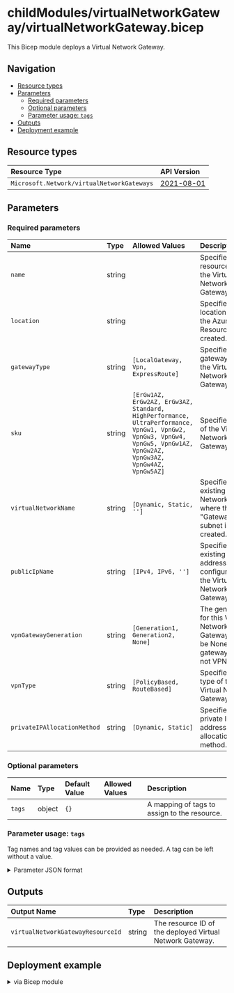 # childModules/virtualNetworkGateway/virtualNetworkGateway.bicep <!-- omit in toc -->

This Bicep module deploys a Virtual Network Gateway.

## Navigation <!-- omit in toc -->

- [Resource types](#resource-types)
- [Parameters](#parameters)
  - [Required parameters](#required-parameters)
  - [Optional parameters](#optional-parameters)
  - [Parameter usage: `tags`](#parameter-usage-tags)
- [Outputs](#outputs)
- [Deployment example](#deployment-example)
  
## Resource types

| Resource Type | API Version |
| :-- | :-- |
| `Microsoft.Network/virtualNetworkGateways` | [2021-08-01](https://docs.microsoft.com/en-us/azure/templates/Microsoft.Network/2021-08-01/virtualNetworkGateways) |

## Parameters

### Required parameters

|  Name | Type | Allowed Values | Description |
| :-- | :-- | :-- | :-- |
| `name` | string |  | Specifies the resource name of the Virtual Network Gateway.|
| `location` | string |  | Specifies the location where the Azure Resource will be created. |
| `gatewayType` | string | `[LocalGateway, Vpn, ExpressRoute]` | Specifies the gateway type of the Virtual Network Gateway. |
| `sku` | string | `[ErGw1AZ, ErGw2AZ, ErGw3AZ, Standard, HighPerformance, UltraPerformance, VpnGw1, VpnGw2, VpnGw3, VpnGw4, VpnGw5, VpnGw1AZ, VpnGw2AZ, VpnGw3AZ, VpnGw4AZ, VpnGw5AZ]` | Specifies the sku of the Virtual Network Gateway. |
| `virtualNetworkName` | string | `[Dynamic, Static, '']` | Specifies the existing Virtual Network Name where the "GatewaySubnet" subnet is created. |
| `publicIpName` | string | `[IPv4, IPv6, '']` | Specifies the existing Public IP address to be configured for the Virtual Network Gateway. |
| `vpnGatewayGeneration` | string | `[Generation1, Generation2, None]` | The generation for this Virtual Network Gateway. Must be None if gatewayType is not VPN. |
| `vpnType` | string | `[PolicyBased, RouteBased]` | Specifies the vpn type of the Virtual Network Gateway. |
| `privateIPAllocationMethod` | string | `[Dynamic, Static]` | Specifies the private IP address allocation method. |

### Optional parameters

| Name | Type | Default Value | Allowed Values | Description |
| :-- | :-- | :-- | :-- | :-- |
| `tags` | object | `{}` |  | A mapping of tags to assign to the resource. |

### Parameter usage: `tags`

Tag names and tag values can be provided as needed. A tag can be left without a value.

<p>
<details>

<summary>Parameter JSON format</summary>

```json
"tags": {
    "value": {
        "Environment": "Test",
        "Contact": "sample.user@custcompany.net",
        "CostCenter": "8844",
        "ServiceName": "BackendServiceXYZ",
        "Role": "BackendXYZ"
    }
}
```

</details>
</p>

## Outputs

| Output Name | Type | Description |
| :-- | :-- | :-- |
| `virtualNetworkGatewayResourceId` | string | The resource ID of the deployed Virtual Network Gateway. |

## Deployment example

<p>
<details>

<summary>via Bicep module</summary>

```bicep
module virtualNetworkGateway '../../childModules/virtualNetworkGateway/virtualNetworkGateway.bicep' = {
  scope: exampleResourceGroup
  name: 'virtualNetworkGateway-deployment'
  params: {
    name: 'aaa-cnty-t-eune-vpn-hub'
    location: 'northeurope'
    tags: {
      Environment: 'Test'
      Contact: 'sample.user@custcompany.net'
      CostCenter: '8844'
      ServiceName: 'BackendServiceXYZ'
      Role: 'BackendXYZ'
    }
    sku: 'VpnGw1'
    gatewayType: 'Vpn'
    privateIPAllocationMethod: 'Static'
    publicIpName: 'aaa-cnty-t-eune-pip-gw-hub'
    virtualNetworkName: 'aaa-cnty-t-eune-vnet-hub'
    vpnGatewayGeneration: 'Generation1'
    vpnType: 'RouteBased'
  }
}
```

</details>
</p>